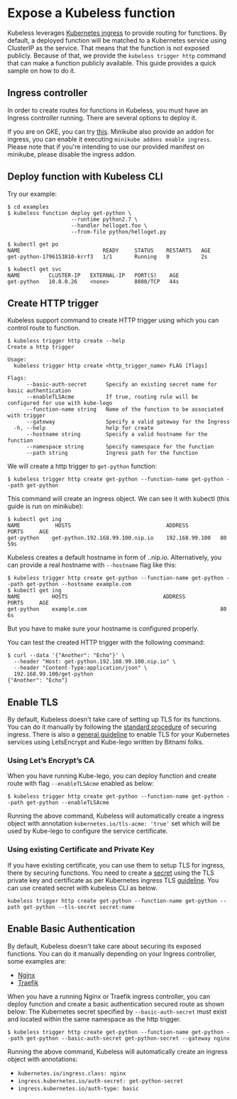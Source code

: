 # Expose a Kubeless function

Kubeless leverages [Kubernetes ingress](https://kubernetes.io/docs/concepts/services-networking/ingress/) to provide routing for functions. By default, a deployed function will be matched to a Kubernetes service using ClusterIP as the service. That means that the function is not exposed publicly. Because of that, we provide the `kubeless trigger http` command that can make a function publicly available. This guide provides a quick sample on how to do it.

## Ingress controller

In order to create routes for functions in Kubeless, you must have an Ingress controller running. There are several options to deploy it.

If you are on GKE, you can try [this](https://github.com/kubernetes/ingress-gce). Minikube also provide an addon for ingress, you can enable it executing `minikube addons enable ingress`. Please note that if you're intending to use our provided manifest on minikube, please disable the ingress addon.

## Deploy function with Kubeless CLI

Try our example:

```console
$ cd examples
$ kubeless function deploy get-python \
                    --runtime python2.7 \
                    --handler helloget.foo \
                    --from-file python/helloget.py

$ kubectl get po
NAME                          READY     STATUS    RESTARTS   AGE
get-python-1796153810-krrf3   1/1       Running   0          2s

$ kubectl get svc
NAME         CLUSTER-IP   EXTERNAL-IP   PORT(S)    AGE
get-python   10.0.0.26    <none>        8080/TCP   44s
```

## Create HTTP trigger

Kubeless support command to create HTTP trigger using which you can control route to function.

```console
$ kubeless trigger http create --help
Create a http trigger

Usage:
  kubeless trigger http create <http_trigger_name> FLAG [flags]

Flags:
      --basic-auth-secret      Specify an existing secret name for basic authentication
      --enableTLSAcme          If true, routing rule will be configured for use with kube-lego
      --function-name string   Name of the function to be associated with trigger
      --gateway                Specify a valid gateway for the Ingress
  -h, --help                   help for create
      --hostname string        Specify a valid hostname for the function
      --namespace string       Specify namespace for the function
      --path string            Ingress path for the function
```

We will create a http trigger to `get-python` function:

```console
$ kubeless trigger http create get-python --function-name get-python --path get-python
```

This command will create an ingress object. We can see it with kubectl (this guide is run on minikube):

```console
$ kubectl get ing
NAME           HOSTS                              ADDRESS          PORTS     AGE
get-python    get-python.192.168.99.100.nip.io    192.168.99.100   80        59s
```

Kubeless creates a default hostname in form of <function-name>.<master-address>.nip.io. Alternatively, you can provide a real hostname with `--hostname` flag like this:

```console
$ kubeless trigger http create get-python --function-name get-python --path get-python --hostname example.com
$ kubectl get ing
NAME          HOSTS                              ADDRESS          PORTS     AGE
get-python    example.com                                          80        6s
```

But you have to make sure your hostname is configured properly.

You can test the created HTTP trigger with the following command:

```console
$ curl --data '{"Another": "Echo"}' \
  --header "Host: get-python.192.168.99.100.nip.io" \
  --header "Content-Type:application/json" \
  192.168.99.100/get-python
{"Another": "Echo"}
```

## Enable TLS

By default, Kubeless doesn't take care of setting up TLS for its functions. You can do it manually by following the [standard procedure](https://kubernetes.io/docs/concepts/services-networking/ingress/#tls) of securing ingress. There is also a [general guideline](https://docs.bitnami.com/kubernetes/how-to/secure-kubernetes-services-with-ingress-tls-letsencrypt/) to enable TLS for your Kubernetes services using LetsEncrypt and Kube-lego written by Bitnami folks.

### Using Let’s Encrypt’s CA

When you have running Kube-lego, you can deploy function and create route with flag `--enableTLSAcme` enabled as below:

```console
$ kubeless trigger http create get-python --function-name get-python --path get-python --enableTLSAcme
```

Running the above command, Kubeless will automatically create a ingress object with annotation `kubernetes.io/tls-acme: 'true'` set which will be used by Kube-lego to configure the service certificate.

### Using existing Certificate and Private Key

If you have existing certificate, you can use them to setup TLS for ingress, there by securing functions. You need to create a [secret](https://kubernetes.io/docs/concepts/configuration/secret/) using the TLS private key and certificate as per Kubernetes ingress TLS [guideline](https://kubernetes.io/docs/concepts/services-networking/ingress/#tls). You can use created secret with kubeless CLI as below.

```console
kubeless trigger http create get-python --function-name get-python --path get-python --tls-secret secret-name
```

## Enable Basic Authentication

By default, Kubeless doesn't take care about securing its exposed functions.
You can do it manually depending on your Ingress controller, some examples are:
* [Nginx](https://github.com/kubernetes/ingress-nginx/blob/master/docs/examples/auth/basic/README.md)
* [Traefik](https://docs.traefik.io/user-guide/kubernetes/#basic-authentication)

When you have a running Nginx or Traefik ingress controller, you can deploy function and create a basic authentication secured route as shown below:
The Kubernetes secret specified by `--basic-auth-secret` must exist and located within the same namespace as the http trigger.

```console
$ kubeless trigger http create get-python --function-name get-python --path get-python --basic-auth-secret get-python-secret --gateway nginx
```

Running the above command, Kubeless will automatically create an ingress object with annotations:
* `kubernetes.io/ingress.class: nginx`
* `ingress.kubernetes.io/auth-secret: get-python-secret`
* `ingress.kubernetes.io/auth-type: basic`


